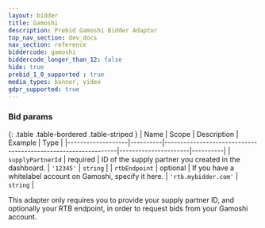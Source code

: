 ```yaml
---
layout: bidder
title: Gamoshi
description: Prebid Gamoshi Bidder Adaptor
top_nav_section: dev_docs
nav_section: reference
biddercode: gamoshi
biddercode_longer_than_12: false
hide: true
prebid_1_0_supported : true
media_types: banner, video
gdpr_supported: true
---
```


### Bid params

{: .table .table-bordered .table-striped }
| Name              | Scope    | Description                                                   | Example              | Type     |
|-------------------|----------|---------------------------------------------------------------|----------------------|----------|
| `supplyPartnerId` | required | ID of the supply partner you created in the dashboard. | `'12345'`            | `string` |
| `rtbEndpoint`     | optional | If you have a whitelabel account on Gamoshi, specify it here. | `'rtb.mybidder.com'` | `string` |

This adapter only requires you to provide your supply partner ID, and optionally your RTB endpoint, in order to request
bids from your Gamoshi account.
